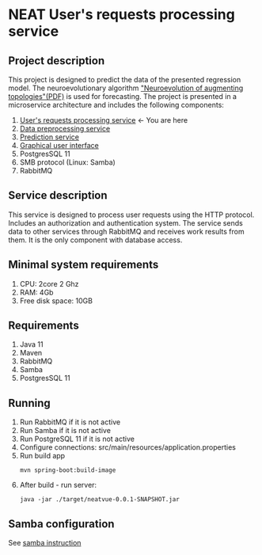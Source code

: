 # NEAT User's requests processing service

## Project description

This project is designed to predict the data of the presented regression model. The neuroevolutionary algorithm ["Neuroevolution of augmenting topologies"(PDF)](http://nn.cs.utexas.edu/downloads/papers/stanley.ec02.pdf) is used for forecasting.
The project is presented in a microservice architecture and includes the following components: 

1. [User's requests processing service](https://github.com/SkaaRJik/neatvue) <- You are here
2. [Data preprocessing service](https://github.com/SkaaRJik/neat-data-preprocessing)
3. [Prediction service](https://github.com/SkaaRJik/neat-executor)
4. [Graphical user interface](https://github.com/SkaaRJik/neatvue)
5. PostgresSQL 11
6. SMB protocol (Linux: Samba)
7. RabbitMQ 

## Service description
This service is designed to process user requests using the HTTP protocol. Includes an authorization and authentication system. The service sends data to other services through RabbitMQ and receives work results from them. It is the only component with database access. 

## Minimal system requirements

<ol>
<li>CPU: 2core 2 Ghz </li>
<li>RAM: 4Gb</li>
<li>Free disk space: 10GB</li>
</ol>

## Requirements

<ol>
<li>Java 11</li>
<li>Maven</li>
<li>RabbitMQ</li>
<li>Samba</li>
<li>PostgresSQL 11</li>
</ol>

## Running

<ol>
<li>Run RabbitMQ if it is not active</li>
<li>Run Samba if it is not active</li>
<li>Run PostgreSQL 11 if it is not active</li>
<li>Configure connections: src/main/resources/application.properties</li>
<li>Run build app</li>

`mvn spring-boot:build-image`

<li>After build - run server:</li>

`java -jar ./target/neatvue-0.0.1-SNAPSHOT.jar`

</ol>

## Samba configuration

See [samba instruction](https://github.com/SkaaRJik/neat-user-requests/blob/separate-frontend/src/main/resources/sh-scripts/samba-instructions.md)
